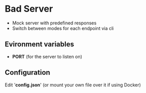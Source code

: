 # Bad Server
- Mock server with predefined responses
- Switch between modes for each endpoint via cli

## Evironment variables

* **PORT** (for the server to listen on)

## Configuration

Edit '**config.json**' (or mount your own file over it if using Docker)